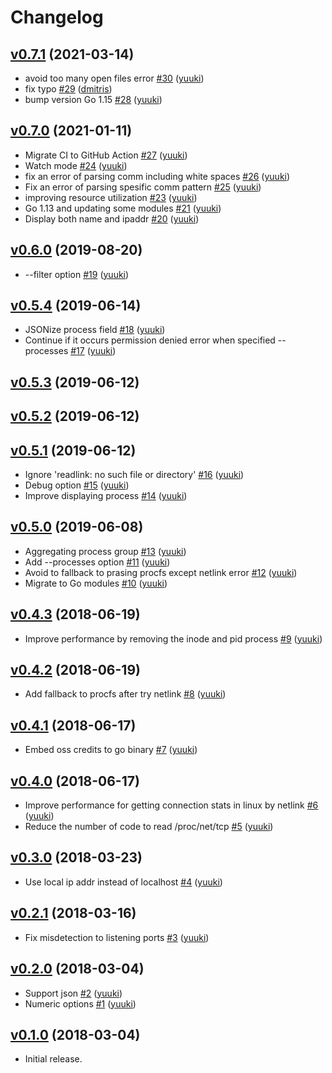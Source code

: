 # Changelog

## [v0.7.1](https://github.com/yuuki/lstf/compare/v0.7.0...v0.7.1) (2021-03-14)

* avoid too many open files error [#30](https://github.com/yuuki/lstf/pull/30) ([yuuki](https://github.com/yuuki))
* fix typo [#29](https://github.com/yuuki/lstf/pull/29) ([dmitris](https://github.com/dmitris))
* bump version Go 1.15 [#28](https://github.com/yuuki/lstf/pull/28) ([yuuki](https://github.com/yuuki))

## [v0.7.0](https://github.com/yuuki/lstf/compare/v0.6.0...v0.7.0) (2021-01-11)

* Migrate CI to GitHub Action [#27](https://github.com/yuuki/lstf/pull/27) ([yuuki](https://github.com/yuuki))
* Watch mode [#24](https://github.com/yuuki/lstf/pull/24) ([yuuki](https://github.com/yuuki))
* fix an error of parsing comm including white spaces [#26](https://github.com/yuuki/lstf/pull/26) ([yuuki](https://github.com/yuuki))
* Fix an error of parsing spesific comm pattern [#25](https://github.com/yuuki/lstf/pull/25) ([yuuki](https://github.com/yuuki))
* improving resource utilization [#23](https://github.com/yuuki/lstf/pull/23) ([yuuki](https://github.com/yuuki))
* Go 1.13 and updating some modules [#21](https://github.com/yuuki/lstf/pull/21) ([yuuki](https://github.com/yuuki))
* Display both name and ipaddr [#20](https://github.com/yuuki/lstf/pull/20) ([yuuki](https://github.com/yuuki))

## [v0.6.0](https://github.com/yuuki/lstf/compare/v0.5.4...v0.6.0) (2019-08-20)

* --filter option [#19](https://github.com/yuuki/lstf/pull/19) ([yuuki](https://github.com/yuuki))

## [v0.5.4](https://github.com/yuuki/lstf/compare/v0.5.3...v0.5.4) (2019-06-14)

* JSONize process field [#18](https://github.com/yuuki/lstf/pull/18) ([yuuki](https://github.com/yuuki))
* Continue if it occurs permission denied error when specified --processes [#17](https://github.com/yuuki/lstf/pull/17) ([yuuki](https://github.com/yuuki))

## [v0.5.3](https://github.com/yuuki/lstf/compare/v0.5.2...v0.5.3) (2019-06-12)


## [v0.5.2](https://github.com/yuuki/lstf/compare/v0.5.1...v0.5.2) (2019-06-12)


## [v0.5.1](https://github.com/yuuki/lstf/compare/v0.5.0...v0.5.1) (2019-06-12)

* Ignore 'readlink: no such file or directory' [#16](https://github.com/yuuki/lstf/pull/16) ([yuuki](https://github.com/yuuki))
* Debug option [#15](https://github.com/yuuki/lstf/pull/15) ([yuuki](https://github.com/yuuki))
* Improve displaying process [#14](https://github.com/yuuki/lstf/pull/14) ([yuuki](https://github.com/yuuki))

## [v0.5.0](https://github.com/yuuki/lstf/compare/v0.4.3...v0.5.0) (2019-06-08)

* Aggregating process group [#13](https://github.com/yuuki/lstf/pull/13) ([yuuki](https://github.com/yuuki))
* Add --processes option [#11](https://github.com/yuuki/lstf/pull/11) ([yuuki](https://github.com/yuuki))
* Avoid to fallback to prasing procfs except netlink error [#12](https://github.com/yuuki/lstf/pull/12) ([yuuki](https://github.com/yuuki))
* Migrate to Go modules [#10](https://github.com/yuuki/lstf/pull/10) ([yuuki](https://github.com/yuuki))

## [v0.4.3](https://github.com/yuuki/lstf/compare/v0.4.2...v0.4.3) (2018-06-19)

* Improve performance by removing the inode and pid process [#9](https://github.com/yuuki/lstf/pull/9) ([yuuki](https://github.com/yuuki))

## [v0.4.2](https://github.com/yuuki/lstf/compare/v0.4.1...v0.4.2) (2018-06-19)

* Add fallback to procfs after try netlink [#8](https://github.com/yuuki/lstf/pull/8) ([yuuki](https://github.com/yuuki))

## [v0.4.1](https://github.com/yuuki/lstf/compare/v0.4.0...v0.4.1) (2018-06-17)

* Embed oss credits to go binary [#7](https://github.com/yuuki/lstf/pull/7) ([yuuki](https://github.com/yuuki))

## [v0.4.0](https://github.com/yuuki/lstf/compare/v0.3.0...v0.4.0) (2018-06-17)

* Improve performance for getting connection stats in linux by netlink [#6](https://github.com/yuuki/lstf/pull/6) ([yuuki](https://github.com/yuuki))
* Reduce the number of code to read /proc/net/tcp [#5](https://github.com/yuuki/lstf/pull/5) ([yuuki](https://github.com/yuuki))

## [v0.3.0](https://github.com/yuuki/lstf/compare/v0.2.1...v0.3.0) (2018-03-23)

* Use local ip addr instead of localhost [#4](https://github.com/yuuki/lstf/pull/4) ([yuuki](https://github.com/yuuki))

## [v0.2.1](https://github.com/yuuki/lstf/compare/v0.2.0...v0.2.1) (2018-03-16)

* Fix misdetection to listening ports [#3](https://github.com/yuuki/lstf/pull/3) ([yuuki](https://github.com/yuuki))

## [v0.2.0](https://github.com/yuuki/lstf/compare/v0.1.0...v0.2.0) (2018-03-04)

* Support json [#2](https://github.com/yuuki/lstf/pull/2) ([yuuki](https://github.com/yuuki))
* Numeric options [#1](https://github.com/yuuki/lstf/pull/1) ([yuuki](https://github.com/yuuki))

## [v0.1.0](https://github.com/yuuki/lstf/compare/...v0.1.0) (2018-03-04)

- Initial release.
